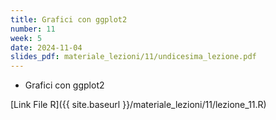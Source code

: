 ```yaml
---
title: Grafici con ggplot2
number: 11
week: 5
date: 2024-11-04
slides_pdf: materiale_lezioni/11/undicesima_lezione.pdf
---
```


- Grafici con ggplot2


[Link File R]({{ site.baseurl }}/materiale_lezioni/11/lezione_11.R)  